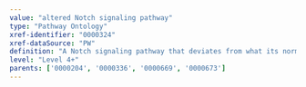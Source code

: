 ```yaml
---
value: "altered Notch signaling pathway"
type: "Pathway Ontology"
xref-identifier: "0000324"
xref-dataSource: "PW"
definition: "A Notch signaling pathway that deviates from what its normal course should be. Aberrant Notch signaling pathway has been implicated in a number of human cancers."
level: "Level 4+"
parents: ['0000204', '0000336', '0000669', '0000673']
---
```

